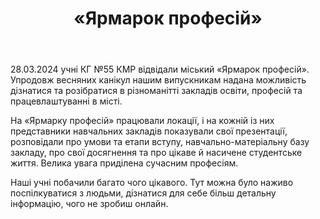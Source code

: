 ﻿---
title: «Ярмарок професій»
---

28.03.2024 учні КГ №55 КМР відвідали міський «Ярмарок професій». Упродовж весняних канікул нашим випускникам надана можливість дізнатися та розібратися в різноманітті закладів освіти, професій та працевлаштуванні в місті.

На «Ярмарку професій» працювали локації, і на кожній із них представники навчальних закладів показували свої презентації, розповідали про умови та етапи вступу, навчально-матеріальну базу закладу, про свої досягнення та про цікаве й насичене студентське життя. Велика увага приділена сучасним професіям.

Наші учні побачили багато чого цікавого. Тут можна було наживо поспілкуватися з людьми, дізнатися для себе більш детальну інформацію, чого не зробиш онлайн.

<slideshow />
